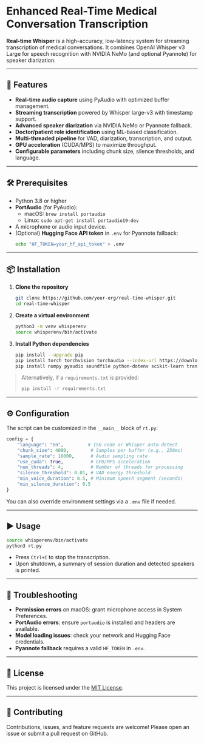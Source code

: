 # Enhanced Real-Time Medical Conversation Transcription

**Real-time Whisper** is a high-accuracy, low-latency system for streaming transcription of medical conversations.
It combines OpenAI Whisper v3 Large for speech recognition with NVIDIA NeMo (and optional Pyannote) for speaker diarization.

---

## 🚀 Features

- **Real-time audio capture** using PyAudio with optimized buffer management.
- **Streaming transcription** powered by Whisper large-v3 with timestamp support.
- **Advanced speaker diarization** via NVIDIA NeMo or Pyannote fallback.
- **Doctor/patient role identification** using ML-based classification.
- **Multi-threaded pipeline** for VAD, diarization, transcription, and output.
- **GPU acceleration** (CUDA/MPS) to maximize throughput.
- **Configurable parameters** including chunk size, silence thresholds, and language.

---

## 🛠️ Prerequisites

- Python 3.8 or higher
- **PortAudio** (for PyAudio):
  - macOS: `brew install portaudio`
  - Linux: `sudo apt-get install portaudio19-dev`
- A microphone or audio input device.
- (Optional) **Hugging Face API token** in `.env` for Pyannote fallback:
  ```bash
  echo "HF_TOKEN=your_hf_api_token" > .env
  ```

---

## 📦 Installation

1. **Clone the repository**
   ```bash
   git clone https://github.com/your-org/real-time-whisper.git
   cd real-time-whisper
   ```

2. **Create a virtual environment**
   ```bash
   python3 -m venv whisperenv
   source whisperenv/bin/activate
   ```

3. **Install Python dependencies**
   ```bash
   pip install --upgrade pip
   pip install torch torchvision torchaudio --index-url https://download.pytorch.org/whl/cu117
   pip install numpy pyaudio soundfile python-dotenv scikit-learn transformers nemo_toolkit[asr] pyannote.audio
   ```

> Alternatively, if a `requirements.txt` is provided:
> ```bash
> pip install -r requirements.txt
> ```

---

## ⚙️ Configuration

The script can be customized in the `__main__` block of `rt.py`:

```python
config = {
    "language": "en",         # ISO code or Whisper auto-detect
    "chunk_size": 4000,        # Samples per buffer (e.g., 250ms)
    "sample_rate": 16000,      # Audio sampling rate
    "use_cuda": True,          # GPU/MPS acceleration
    "num_threads": 4,          # Number of threads for processing
    "silence_threshold": 0.01, # VAD energy threshold
    "min_voice_duration": 0.5, # Minimum speech segment (seconds)
    "min_silence_duration": 0.5
}
```

You can also override environment settings via a `.env` file if needed.

---

## ▶️ Usage

```bash
source whisperenv/bin/activate
python3 rt.py
```

- Press `Ctrl+C` to stop the transcription.
- Upon shutdown, a summary of session duration and detected speakers is printed.

---

## 🐞 Troubleshooting

- **Permission errors** on macOS: grant microphone access in System Preferences.
- **PortAudio errors**: ensure `portaudio` is installed and headers are available.
- **Model loading issues**: check your network and Hugging Face credentials.
- **Pyannote fallback** requires a valid `HF_TOKEN` in `.env`.

---

## 📄 License

This project is licensed under the [MIT License](LICENSE).

---

## 🤝 Contributing

Contributions, issues, and feature requests are welcome!
Please open an issue or submit a pull request on GitHub. 